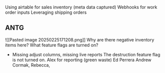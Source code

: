 Using airtable for sales inventory (meta data captured)
Webhooks for work order inputs 
Leveraging shipping orders


## ANTG
![[Pasted image 20250225171208.png]]
Why are there negative inventory items here?
What feature flags are turned on?
* Missing adjust columns, missing live reports
The destruction feature flag is not turned on.
Alex for reporting (green waste)
Ed Perrera
Andrew Cormak, Rebecca, 
